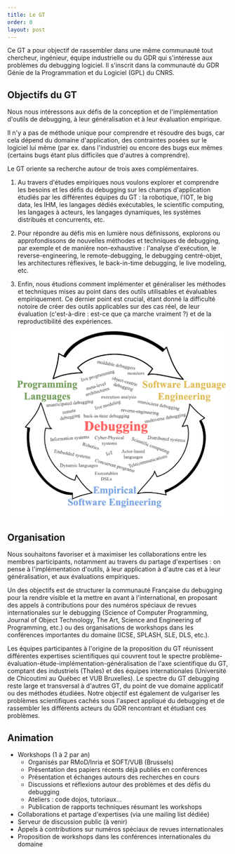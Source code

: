 ```yaml
---
title: Le GT
order: 0
layout: post
---
```


Ce GT a pour objectif de rassembler dans une même communauté tout chercheur, ingénieur, équipe industrielle ou du GDR qui s'intéresse aux problèmes du debugging logiciel.
Il s'inscrit dans la communauté du GDR Génie de la Programmation et du Logiciel (GPL) du CNRS.


## Objectifs du GT


Nous nous intéressons aux défis de la conception et de l'implémentation d'outils de debugging, à leur généralisation et à leur évaluation empirique.

Il n'y a pas de méthode unique pour comprendre et résoudre des bugs, car cela dépend du domaine d'application, des contraintes posées sur le logiciel lui même (par ex. dans l'industrie) ou encore des bugs eux mêmes (certains bugs étant plus difficiles que d'autres à comprendre).

Le GT oriente sa recherche autour de trois axes complémentaires.

1. Au travers d'études empiriques nous voulons explorer et comprendre les besoins et les défis du debugging sur les champs d'application étudiés par les différentes équipes du GT : la robotique, l'IOT, le big data, les IHM, les langages dédiés exécutables, le scientific computing, les langages à acteurs, les langages dynamiques, les systèmes distribués et concurrents, etc.

2. Pour répondre au défis mis en lumière nous définissons, explorons ou approfondissons de nouvelles méthodes et techniques de debugging, par exemple et de manière non-exhaustive : l'analyse d'exécution, le reverse-engineering, le remote-debugging, le debugging centré-objet, les architectures réflexives, le back-in-time debugging, le live modeling, etc.

3. Enfin, nous étudions comment implémenter et généraliser les méthodes et techniques mises au point dans des outils utilisables et évaluables empiriquement. Ce dernier point est crucial, étant donné la difficulté notoire de créer des outils applicables sur des cas réel, de leur évaluation (c'est-à-dire : est-ce que ça marche vraiment ?) et de la reproductibilité des expériences.

<div style="text-align:center"><img src="image.png" /></div>

## Organisation

Nous souhaitons favoriser et à maximiser les collaborations entre les membres participants, notamment au travers du partage d'expertises : on pense à l'implémentation d'outils, à leur application à d'autre cas et à leur généralisation, et aux évaluations empiriques.

Un des objectifs est de structurer la communauté Française du debugging pour la rendre visible et la mettre en avant à l'international, en proposant des appels à contributions pour des numéros spéciaux de revues internationales sur le debugging (Science of Computer Programming, Journal of Object Technology, The Art, Science and Engineering of Programming, etc.) ou des organisations de workshops dans les conférences importantes du domaine (ICSE, SPLASH, SLE, DLS, etc.).

Les équipes participantes à l'origine de la proposition du GT réunissent différentes expertises scientifiques qui couvrent tout le spectre problème-évaluation-étude-implémentation-généralisation de l'axe scientifique du GT, comptant des industriels (Thales) et des équipes internationales (Université de Chicoutimi au Québec et VUB Bruxelles). Le spectre du GT debugging reste large et transversal à d'autres GT, du point de vue domaine applicatif ou des méthodes étudiées. Notre objectif est également de vulgariser les problèmes scientifiques cachés sous l'aspect appliqué du debugging et de rassembler les différents acteurs du GDR rencontrant et étudiant ces problèmes.

## Animation

- Workshops (1 à 2 par an)
  - Organisés par RMoD/Inria et SOFT/VUB (Brussels)
  - Présentation des papiers récents déjà publiés en conférences
  - Présentation et échanges autours des recherches en cours
  - Discussions et réflexions autour des problèmes et des défis du debugging
  - Ateliers : code dojos, tutoriaux...
  -  Publication de rapports techniques résumant les workshops
- Collaborations et partage d'expertises (via une mailing list dédiée)
- Serveur de discussion public (à venir)
- Appels à contributions sur numéros spéciaux de revues internationales
- Proposition de workshops dans les conférences internationales du domaine
